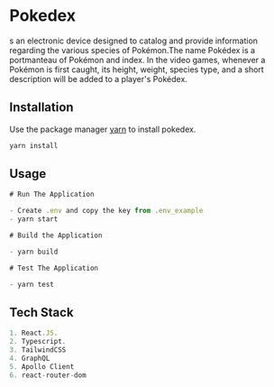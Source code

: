 # Pokedex

s an electronic device designed to catalog and provide information regarding the various species of Pokémon.The name Pokédex is a portmanteau of Pokémon and index. In the video games, whenever a Pokémon is first caught, its height, weight, species type, and a short description will be added to a player's Pokédex.

## Installation

Use the package manager [yarn](https://classic.yarnpkg.com/lang/en/docs/install/#mac-stable) to install pokedex.

```bash
yarn install
```

## Usage

```javascript
# Run The Application

- Create .env and copy the key from .env_example
- yarn start

# Build the Application

- yarn build

# Test The Application

- yarn test

```

## Tech Stack

```javascript
1. React.JS.
2. Typescript.
3. TailwindCSS
4. GraphQL
5. Apollo Client
6. react-router-dom
```
